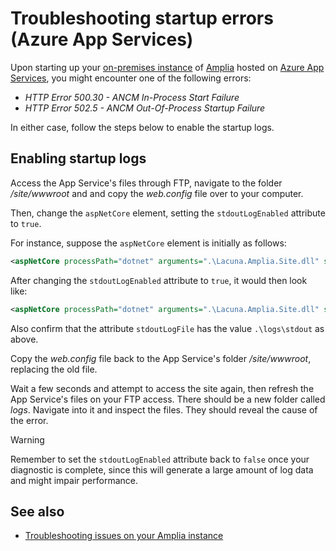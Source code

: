 ﻿# Troubleshooting startup errors (Azure App Services)

Upon starting up your [on-premises instance](../../index.md) of [Amplia](../../../index.md) hosted on [Azure App Services](../index.md), you might encounter one
of the following errors:

* *HTTP Error 500.30 - ANCM In-Process Start Failure*
* *HTTP Error 502.5 - ANCM Out-Of-Process Startup Failure*

In either case, follow the steps below to enable the startup logs.

## Enabling startup logs

Access the App Service's files through FTP, navigate to the folder */site/wwwroot* and and copy the *web.config* file over to your computer.

Then, change the `aspNetCore` element, setting the `stdoutLogEnabled` attribute to `true`.

For instance, suppose the `aspNetCore` element is initially as follows:

```xml
<aspNetCore processPath="dotnet" arguments=".\Lacuna.Amplia.Site.dll" stdoutLogEnabled="false" stdoutLogFile=".\logs\stdout" hostingModel="inprocess" />
```

After changing the `stdoutLogEnabled` attribute to `true`, it would then look like:

```xml
<aspNetCore processPath="dotnet" arguments=".\Lacuna.Amplia.Site.dll" stdoutLogEnabled="true" stdoutLogFile=".\logs\stdout" hostingModel="inprocess" />
```

Also confirm that the attribute `stdoutLogFile` has the value `.\logs\stdout` as above.

Copy the *web.config* file back to the App Service's folder */site/wwwroot*, replacing the old file.

Wait a few seconds and attempt to access the site again, then refresh the App Service's files on your FTP access. There should be a new folder called *logs*. Navigate
into it and inspect the files. They should reveal the cause of the error.

> [!WARNING]
> Remember to set the `stdoutLogEnabled` attribute back to `false` once your diagnostic is complete, since this will generate a large amount of log data and might
> impair performance.

## See also

* [Troubleshooting issues on your Amplia instance](index.md)
